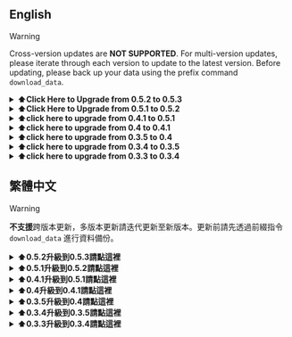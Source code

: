 ## English

> [!WARNING]
> Cross-version updates are **NOT SUPPORTED**. For multi-version updates, please iterate through each version to update to the latest version. Before updating, please back up your data using the prefix command `download_data`.

<details>
   <summary><b>⬆️Click Here to Upgrade from 0.5.2 to 0.5.3</b></summary>

This update does not involve any changes to the database structure, so there is no need to use an upgrade script. Simply pull the updated code and upgrade the environment to complete the update.

```bash
pip install --upgrade -r requirements.txt
```

Because configs has added more parameters, please refer to `configs.example.yml` to fill in the necessary parameters.

</details>

<details>
   <summary><b>⬆️Click Here to Upgrade from 0.5.1 to 0.5.2</b></summary>

This update does not involve any changes to the database structure, so there is no need to use an upgrade script. Simply pull the updated code and upgrade the environment to complete the update.

```bash
pip install --upgrade -r requirements.txt
```

</details>

<details>
   <summary><b>⬆️click here to upgrade from 0.4.1 to 0.5.1</b></summary>

**📢Version 0.5.1 involves changes to dependency packages. Please ensure that all required packages are correctly installed in your environment.**

**📢This update includes significant changes to environment variables and configuration files. Please refer to the [README](./README.md) for details to ensure proper operation.**

Create a Python file named `upgrade.py` in the root directory of the project, paste the following code, and run the script using `python upgrade.py`. Alternatively, you can directly start the bot, which will check for the existence of the update script and automatically update. After the upgrade is complete, please remove this script to avoid repeated updates.

[![Gist Card](https://github-readme-stats-yuuzi261s-projects.vercel.app/api/gist?id=aadbd934efe8a36fd23b307d14683e41)](https://gist.github.com/Yuuzi261/aadbd934efe8a36fd23b307d14683e41)

</details>

<details>
   <summary><b>⬆️click here to upgrade from 0.4 to 0.4.1</b></summary>

Create a python file in the `cogs` folder and name it `upgrade.py`. Paste the following code and run the bot. Use the slash command `/upgrade version` to upgrade. This cog can be removed after the upgrade is completed.

[![Gist Card](https://github-readme-stats-yuuzi261s-projects.vercel.app/api/gist?id=8457699053db8f4410f9288f37e49970)](https://gist.github.com/Yuuzi261/8457699053db8f4410f9288f37e49970)

</details>

<details>
   <summary><b>⬆️click here to upgrade from 0.3.5 to 0.4</b></summary>

⚠️Before everything starts you must upgrade the version of `tweety-ns` to `1.0.9.2` first and download or pull the new code from this repo.

Create a python file in the `cogs` folder and name it `upgrade.py`. Paste the following code and run the bot. Use the slash command `/upgrade version` to upgrade. This cog can be removed after the upgrade is completed.

[![Gist Card](https://github-readme-stats-yuuzi261s-projects.vercel.app/api/gist?id=b68b61dc1f6cf5abf267395620e77756)](https://gist.github.com/Yuuzi261/b68b61dc1f6cf5abf267395620e77756)

</details>

<details>
   <summary><b>⬆️click here to upgrade from 0.3.4 to 0.3.5</b></summary>

Create a python file in the `cogs` folder and name it `upgrade.py`. Paste the following code and run the bot. Use the slash command `/upgrade` to upgrade. This cog can be removed after the upgrade is completed.

[![Gist Card](https://github-readme-stats-yuuzi261s-projects.vercel.app/api/gist?id=3b77c801fae0d2ffe3f9dde66f448535)](https://gist.github.com/Yuuzi261/3b77c801fae0d2ffe3f9dde66f448535)

</details>

<details>
   <summary><b>⬆️click here to upgrade from 0.3.3 to 0.3.4</b></summary>

Because the database structure has been updated, you must use the following code to update the database structure.

[![Gist Card](https://github-readme-stats-yuuzi261s-projects.vercel.app/api/gist?id=978cfca7589719112b504e759f5c48b6)](https://gist.github.com/Yuuzi261/978cfca7589719112b504e759f5c48b6)

</details>

## 繁體中文

> [!WARNING]
> **不支援**跨版本更新，多版本更新請迭代更新至新版本。更新前請先透過前綴指令 `download_data` 進行資料備份。

<details>
   <summary><b>⬆️0.5.2升級到0.5.3請點這裡</b></summary>

本次更新不涉及資料庫結構更新，因此不用使用升級腳本來完成升級，請直接拉取程式碼並升級環境即可完成更新。

```bash
pip install --upgrade -r requirements.txt
```

因為configs新增了更多參數，更新後請參考 `configs.example.yml` 補上必要的參數。

</details>

<details>
   <summary><b>⬆️0.5.1升級到0.5.2請點這裡</b></summary>

本次更新不涉及資料庫結構更新，因此不用使用升級腳本來完成升級，請直接拉取程式碼並升級環境即可完成更新。

```bash
pip install --upgrade -r requirements.txt
```

</details>

<details>
   <summary><b>⬆️0.4.1升級到0.5.1請點這裡</b></summary>

**📢0.5.1版本涉及依賴套件更動，請確定環境正確安裝所有所需的套件**

**📢本次更新對環境變數、設定檔進行了大量改動，詳情請見[README](./README_zh.md)以確保運作正常**

在專案根目錄創建一個python檔案並命名為 `upgrade.py`，貼上下面的程式碼並執行該腳本：`python upgrade.py`，或是直接啟動機器人，會檢查是否存在更新腳本並自動更新。升級結束後請移除這個腳本避免重複更新。

[![Gist Card](https://github-readme-stats-yuuzi261s-projects.vercel.app/api/gist?id=aadbd934efe8a36fd23b307d14683e41)](https://gist.github.com/Yuuzi261/aadbd934efe8a36fd23b307d14683e41)

</details>

<details>
   <summary><b>⬆️0.4升級到0.4.1請點這裡</b></summary>

在 `cogs` 資料夾創建一個python檔案並命名為 `upgrade.py`，貼上下面的程式碼並運行機器人，使用斜線指令 `/upgrade version` 進行升級。升級結束後可以移除這個cog。

[![Gist Card](https://github-readme-stats-yuuzi261s-projects.vercel.app/api/gist?id=8457699053db8f4410f9288f37e49970)](https://gist.github.com/Yuuzi261/8457699053db8f4410f9288f37e49970)

</details>

<details>
   <summary><b>⬆️0.3.5升級到0.4請點這裡</b></summary>

⚠️在一切開始之前請先更新 `tweety-ns` 至 `1.0.9.2` 版本並且從這個repo下載或拉取新的程式碼。

在 `cogs` 資料夾創建一個python檔案並命名為 `upgrade.py`，貼上下面的程式碼並運行機器人，使用斜線指令 `/upgrade version` 進行升級。升級結束後可以移除這個cog。

[![Gist Card](https://github-readme-stats-yuuzi261s-projects.vercel.app/api/gist?id=b68b61dc1f6cf5abf267395620e77756)](https://gist.github.com/Yuuzi261/b68b61dc1f6cf5abf267395620e77756)

</details>

<details>
   <summary><b>⬆️0.3.4升級到0.3.5請點這裡</b></summary>

在 `cogs` 資料夾創建一個python檔案並命名為 `upgrade.py`，貼上下面的程式碼並運行機器人，使用斜線指令 `/upgrade` 進行升級。升級結束後可以移除這個cog。

[![Gist Card](https://github-readme-stats-yuuzi261s-projects.vercel.app/api/gist?id=3b77c801fae0d2ffe3f9dde66f448535)](https://gist.github.com/Yuuzi261/3b77c801fae0d2ffe3f9dde66f448535)

</details>

<details>
   <summary><b>⬆️0.3.3升級到0.3.4請點這裡</b></summary>

因為資料庫結構更新因此必須使用以下程式碼更新資料庫結構。

[![Gist Card](https://github-readme-stats-yuuzi261s-projects.vercel.app/api/gist?id=978cfca7589719112b504e759f5c48b6)](https://gist.github.com/Yuuzi261/978cfca7589719112b504e759f5c48b6)

</details>